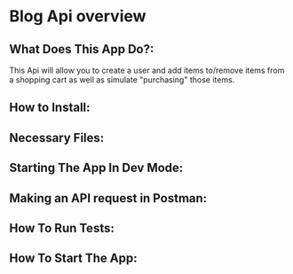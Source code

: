 # Blog Api overview

## What Does This App Do?:

This Api will allow you to create a user and add items to/remove items from a shopping cart as well as simulate "purchasing" those items.

## How to Install:

## Necessary Files:

## Starting The App In Dev Mode:

## Making an API request in Postman:

## How To Run Tests:

## How To Start The App:

